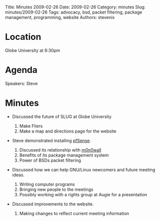 Title: Minutes 2009-02-26
Date: 2009-02-26
Category: minutes
Slug: minutes/2009-02-26
Tags: advocacy, bsd, packet filtering, package management, programming, website
Authors: stevenix

Location
========

Globe University at 6:30pm

Agenda
======

<!-- PELICAN_BEGIN_SUMMARY -->
Speakers: Steve
<!-- PELICAN_END_SUMMARY -->

Minutes
=======

-   Discussed the future of SLUG at Globe University
    1.  Make Fliers
    2.  Make a map and directions page for the website

-   Steve demonstrated installing [pfSense](http://www.pfsense.org/).
    1.  Discussed its relationship with [m0n0wall](http://m0n0.ch/wall/)
    2.  Benefits of its package management system
    3.  Power of BSDs packet filtering

-   Discussed how we can help GNU/Linux newcomers and future meeting
    ideas.
    1.  Writing computer programs
    2.  Bringing new people to the meetings
    3.  Possibly working with a rights group at Augie for a presentation

-   Discussed improvements to the website.
    1.  Making changes to reflect current meeting information

